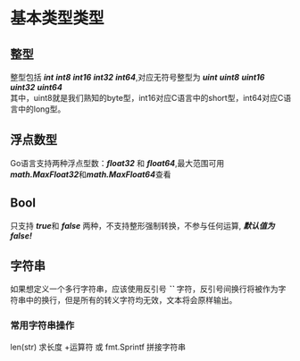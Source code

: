 # 基本类型类型	
## 整型
整型包括 ***int*** ***int8*** ***int16*** ***int32*** ***int64***,对应无符号整型为 ***uint*** ***uint8*** ***uint16*** ***uint32*** ***uint64***
<br/>其中，uint8就是我们熟知的byte型，int16对应C语言中的short型，int64对应C语言中的long型。

## 浮点数型
Go语言支持两种浮点型数：***float32*** 和 ***float64***,最大范围可用 ***math.MaxFloat32***和***math.MaxFloat64***查看
## Bool
只支持 ***true***和 ***false*** 两种，不支持整形强制转换，不参与任何运算, ***默认值为false!***
## 字符串
如果想定义一个多行字符串，应该使用反引号 ***``*** 字符，反引号间换行将被作为字符串中的换行，但是所有的转义字符均无效，文本将会原样输出。
### 常用字符串操作
len(str) 求长度
+运算符 或 fmt.Sprintf 拼接字符串